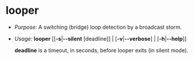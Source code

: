 # looper
* _Purpose:_ A switching (bridge) loop detection by a broadcast storm.
* _Usage:_ **looper** [[**-s**|**--silent** [deadline]] | [**-v**|**--verbose**] | [**-h**|**--help**]]

    **deadline** is a timeout, in seconds, before looper exits (in silent mode).
